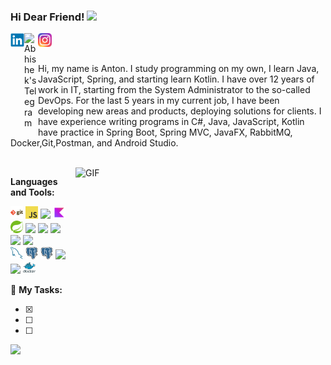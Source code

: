 ### Hi Dear Friend! <img src="https://media.giphy.com/media/hvRJCLFzcasrR4ia7z/giphy.gif" width="25px">
<a href="https://www.linkedin.com/in/anton-khokhanov">
  <img align="left" alt="LinkdeIn" width="22px" src="https://github.com/devicons/devicon/blob/master/icons/linkedin/linkedin-original.svg" />
</a>
<a href="https://t.me/Xanaxna">
  <img align="left" alt="Abhishek's Telegram" width="22px" src="https://user-images.githubusercontent.com/49933115/139837223-bf23d3a9-4638-4e17-994a-ac8678d5f517.png" />
</a>
<a href="https://www.instagram.com/anton.hohanov">
  <img align="left" alt="Instagram" width="22px" src="https://github.com/tandpfun/skill-icons/blob/main/icons/Instagram.svg" />
</a>

<br />
<br />

Hi, my name is Anton. I study programming on my own, I learn Java, JavaScript, Spring, and starting learn Kotlin.
I have over 12 years of work in IT, starting from the System Administrator to the so-called DevOps. 
For the last 5 years in my current job, I have been developing new areas and products, deploying solutions for clients. 
I have experience writing programs in C#, Java, JavaScript, Kotlin have practice in Spring Boot, Spring MVC, JavaFX, RabbitMQ, Docker,Git,Postman, and Android Studio.

<br />

<img align="right" alt="GIF" src="https://user-images.githubusercontent.com/74038190/212749447-bfb7e725-6987-49d9-ae85-2015e3e7cc41.gif?raw=true" width="400" height="280" />

  
**Languages and Tools:**  

<code><img height="20" src="https://raw.githubusercontent.com/github/explore/80688e429a7d4ef2fca1e82350fe8e3517d3494d/topics/git/git.png"></code>
<code><img height="20" src="https://raw.githubusercontent.com/github/explore/80688e429a7d4ef2fca1e82350fe8e3517d3494d/topics/javascript/javascript.png"></code>
<code><img height="20" src="https://raw.githubusercontent.com/jmnote/z-icons/master/svg/java.svg"></code>
<code><img height="20" src="https://github.com/devicons/devicon/blob/master/icons/kotlin/kotlin-original.svg"></code>
<code><img height="20" src="https://github.com/devicons/devicon/blob/master/icons/spring/spring-original.svg"></code>
<code><img height="20" src="https://user-images.githubusercontent.com/25181517/183891303-41f257f8-6b3d-487c-aa56-c497b880d0fb.png"></code>
<code><img height="20" src="https://user-images.githubusercontent.com/25181517/183891303-41f257f8-6b3d-487c-aa56-c497b880d0fb.png"></code>
<code><img height="20" src="https://user-images.githubusercontent.com/25181517/190229463-87fa862f-ccf0-48da-8023-940d287df610.png"></code>
<br />
<code><img height="20" src="https://user-images.githubusercontent.com/25181517/189715289-df3ee512-6eca-463f-a0f4-c10d94a06b2f.png"></code>
<code><img height="20" src="https://blog.jetbrains.com/wp-content/uploads/2016/05/youtrack-githublinkyoutrack-1.png"></code>
<br />
<code><img height="20" src="https://github.com/devicons/devicon/blob/master/icons/mysql/mysql-plain.svg"></code>
<code><img height="20" src="https://github.com/devicons/devicon/blob/master/icons/postgresql/postgresql-original.svg"></code>
<code><img height="20" src="https://github.com/devicons/devicon/blob/master/icons/postgresql/postgresql-original.svg"></code>
<code><img height="20" src="https://user-images.githubusercontent.com/25181517/117208736-bdedc080-adf5-11eb-912f-61c7d43705f6.png"></code>
<code><img height="20" src="https://user-images.githubusercontent.com/25181517/183893668-d45b89f9-bd9f-4143-b61a-7db9ac6bbd5e.png"></code>
<code><img height="20" src="https://github.com/devicons/devicon/blob/master/icons/docker/docker-original-wordmark.svg"></code>


🚧 **My Tasks:**
<!-- TODO-IST:START -->
* [x] 
* [ ] 
* [ ]       
<!-- TODO-IST:END -->
<img src="https://github-readme-stats.vercel.app/api/top-langs?username=Xavrik&layout=compact"/>
